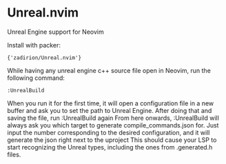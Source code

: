 # Unreal.nvim
Unreal Engine support for Neovim

Install with packer:
```
{'zadirion/Unreal.nvim'}
```

While having any unreal engine c++ source file open in Neovim, run the following command:
```
:UnrealBuild
```
When you run it for the first time, it will open a configuration file in a new buffer and ask you to set the path to Unreal Engine. After doing that and saving the file, run :UnrealBuild again
From here onwards, :UnrealBuild will always ask you which target to generate compile_commands.json for. Just input the number corresponding to the desired configuration, and it will generate the json right next to the uproject
This should cause your LSP to start recognizing the Unreal types, including the ones from .generated.h files.

